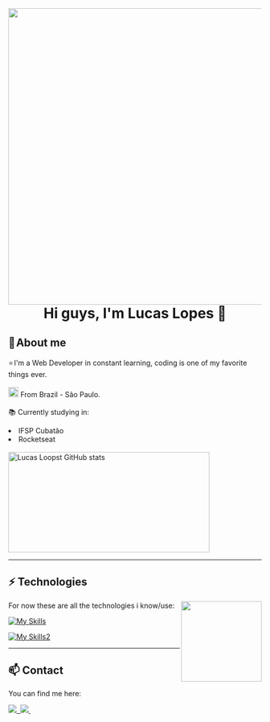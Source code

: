 <img align="right" height="590em" src="https://raw.githubusercontent.com/gist/LucasLoopsT/5a0c8fbe3bfdc768476eeeaf08ab96a3/raw/09b8c80d00855bf2e4965db266ee83d2a4584d06/github.svg"/>
<h1 align="center"> Hi guys, I'm Lucas Lopes 👋
<br>

## 💬 About me

⭐ I'm a Web Developer in constant learning, coding is one of my favorite things ever. 
<br>
<br>
<img height="20" src="https://user-images.githubusercontent.com/128094146/234800754-a90b8b9a-e3e8-43c2-9a63-9ebc54621915.png"> From Brazil - São Paulo.
<br>
<br>
📚 Currently studying in:

<li title="Federal Institute of Education, Science and Technology of São Paulo - College">IFSP Cubatão</li>  
<li title="Technology and study platform from Brazil">Rocketseat</li>  

<br>

<!--<img align="center" height="202em" src="https://github-readme-stats.vercel.app/api/top-langs/?username=Lucasloopst&layout=compact&langs_counts=16&theme=transparent"/> -->
<img  height="200em" width="400em" src="https://github-readme-stats.vercel.app/api?username=lucasloopst&show_icons=true&theme=transparent" alt="Lucas Loopst GitHub stats">
<!--   <a href="https://git.io/streak-stats"><img height="230em" src="https://streak-stats.demolab.com?user=Lucasloopst&theme=transparent&hide_border=" alt="GitHub Streak" /></a> -->

---

## ⚡ Technologies

For now these are all the technologies i know/use:
<img align="right" height="160em" src="https://github-readme-stats.vercel.app/api/top-langs/?username=Lucasloopst&layout=compact&langs_counts=16&theme=transparent"/>
<!--   <img height="133em" src="https://github-readme-stats.vercel.app/api?username=lucasloopst&show_icons=true&theme=transparent" alt="Lucas Loopst GitHub stats">
<!--   <a href="https://git.io/streak-stats"><img height="230em" src="https://streak-stats.demolab.com?user=Lucasloopst&theme=transparent&hide_border=" alt="GitHub Streak" /></a> -->
[![My Skills](https://skillicons.dev/icons?i=js,html,css,figma,react,vite,nodejs,express)](https://skillicons.dev)

[![My Skills2](https://skillicons.dev/icons?i=mongodb,mysql,c,cs,visualstudio,vscode,github,git)](https://skillicons.dev)


<!-- ![JavaScript](https://img.shields.io/badge/-JavaScript-05122A?style=flat&logo=javascript)&nbsp;
![HTML](https://img.shields.io/badge/-HTML-05122A?style=flat&logo=HTML5)&nbsp;
![CSS](https://img.shields.io/badge/-CSS-05122A?style=flat&logo=CSS3&logoColor=1572B6)&nbsp;
![Visual Studio Code](https://img.shields.io/badge/-VS%20Code-05122A?style=flat&logo=visual-studio-code&logoColor=007ACC)&nbsp;
![Visual Studio](https://img.shields.io/badge/-Visual%20Studio-05122A?style=flat&logo=visualstudio&logoColor=5C2D91)&nbsp;
![C#](https://img.shields.io/badge/-C%20Sharp-05122A?style=flat&logo=csharp&logoColor=792e82)&nbsp;
![Node.JS](https://img.shields.io/badge/-Node.js-05122A?style=flat&logo=node.js&logoColor=7bb73e)&nbsp;
![React](https://img.shields.io/badge/-React-05122A?style=flat&logo=react&logoColor=66dbfb)&nbsp;
![Vite](https://img.shields.io/badge/-Vite-05122A?style=flat&logo=vite&logoColor=ffeb3b)&nbsp;
![GitHub](https://img.shields.io/badge/-GitHub-05122A?style=flat&logo=github)&nbsp;
![Git](https://img.shields.io/badge/-Git-05122A?style=flat&logo=git&logoColor=fc5f1c)&nbsp;-->

---

## 📫 Contact
  
You can find me here:
  
<a href="https://www.linkedin.com/in/lucas-lopes-781b39263/" target="_blank">
<img src="https://img.shields.io/badge/-Linkedin-0864cc?style=flat&logo=linkedin&logoColor=ffffff"/>&nbsp;
</a> 

<a href="mailto:lucasllopes100@gmail.com" target="_blank">
<img src="https://img.shields.io/badge/-Gmail-cc4336?style=flat&logo=gmail&logoColor=ffffff"/>&nbsp;
</a>
